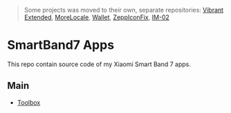 > Some projects was moved to their own, separate repositories: [Vibrant Extended](https://github.com/melianmiko/SmartBand7-VibrantExtended), [MoreLocale](https://github.com/melianmiko/SmartBand7-MoreLocale), [Wallet](https://github.com/melianmiko/ZeppOS-Wallet), [ZeppIconFix](https://github.com/melianmiko/SmartBand7-ZeppIconFix), [IM-02](https://github.com/melianmiko/ZeppOS-IM02)

# SmartBand7 Apps

This repo contain source code of my Xiaomi Smart Band 7 apps.

## Main
- [Toolbox](toolbox/)
